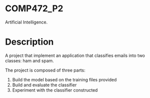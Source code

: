 # COMP472_P2
Artificial Intelligence.

# Description
A project that implement an application that classifies emails into two classes: ham and spam.

The project is composed of three parts:
1. Build the model based on the training files provided
2. Build and evaluate the classifier
3. Experiment with the classifier constructed


